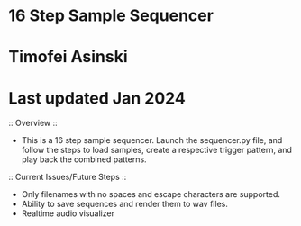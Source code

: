 # 16 Step Sample Sequencer
# Timofei Asinski
# Last updated Jan 2024
 :: Overview ::
- This is a 16 step sample sequencer. Launch the sequencer.py file, and follow the steps to load samples, create a respective trigger pattern,
and play back the combined patterns. 

 :: Current Issues/Future Steps :: 
- Only filenames with no spaces and escape characters are supported.
- Ability to save sequences and render them to wav files.
- Realtime audio visualizer


